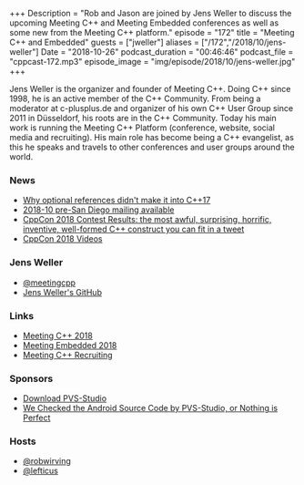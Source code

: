 +++
Description = "Rob and Jason are joined by Jens Weller to discuss the upcoming Meeting C++ and Meeting Embedded conferences as well as some new from the Meeting C++ platform."
episode = "172"
title = "Meeting C++ and Embedded"
guests = ["jweller"]
aliases = ["/172","/2018/10/jens-weller"]
Date = "2018-10-26"
podcast_duration = "00:46:46"
podcast_file = "cppcast-172.mp3"
episode_image = "img/episode/2018/10/jens-weller.jpg"
+++

Jens Weller is the organizer and founder of Meeting C++. Doing C++ since 1998, he is an active member of the C++ Community. From being a moderator at c-plusplus.de and organizer of his own C++ User Group since 2011 in Düsseldorf, his roots are in the C++ Community. Today his main work is running the Meeting C++ Platform (conference, website, social media and recruiting). His main role has become being a C++ evangelist, as this he speaks and travels to other conferences and user groups around the world.

### News ###

 - [Why optional references didn't make it into C++17](https://www.fluentcpp.com/2018/10/05/pros-cons-optional-references/)
 - [2018-10 pre-San Diego mailing available](https://isocpp.org/blog/2018/10/2018-10-pre-san-diego-mailing-available)
 - [CppCon 2018 Contest Results: the most awful, surprising, horrific, inventive, well-formed C++ construct you can fit in a tweet](https://www.reddit.com/r/cpp/comments/9kgl79/cppcon_2018_contest_results_the_most_awful/)
 - [CppCon 2018 Videos](https://www.youtube.com/watch?v=HddFGPTAmtU&list=PLHTh1InhhwT6V9RVdFRoCG_Pm5udDxG1c)

### Jens Weller ###

 - [@meetingcpp](https://twitter.com/meetingcpp)
 - [Jens Weller's GitHub](https://github.com/meetingcpp)

### Links ###

 - [Meeting C++ 2018](https://meetingcpp.com/2018/)
 - [Meeting Embedded 2018](https://meetingembedded.com/2018/)
 - [Meeting C++ Recruiting](https://meetingcpp.com/jobs/Meetingcpp_Recruiting.html)

### Sponsors ###

- [Download PVS-Studio](https://www.viva64.com/en/pvs-studio-download/)
- [We Checked the Android Source Code by PVS-Studio, or Nothing is Perfect](https://www.viva64.com/en/b/0579/)

### Hosts ###

- [@robwirving](https://twitter.com/robwirving)
- [@lefticus](https://twitter.com/lefticus)

